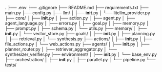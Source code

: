.
├── .env
├── .gitignore
├── README.md
├── requirements.txt
├── main.py
├── config.py
├── llm/
│   ├── __init__.py
│   └── litellm_provider.py
├── core/
│   ├── __init__.py
│   ├── action.py
│   ├── agent.py
│   ├── agent_language.py
│   ├── errors.py
│   ├── goal.py
│   ├── memory.py
│   ├── prompt.py
│   ├── schema.py
│   └── utils.py
├── memory/
│   ├── __init__.py
│   └── vector_store.py
├── goals/
│   ├── __init__.py
│   ├── planning.py
│   ├── retrieval.py
│   └── synthesis.py
├── actions/
│   ├── __init__.py
│   ├── file_actions.py
│   └── web_actions.py
├── agents/
│   ├── __init__.py
│   ├── planner_router.py
│   ├── retriever_aggregator.py
│   └── synthesizer_verifier.py
├── environment/
│   ├── __init__.py
│   └── base_env.py
├── orchestration/
│   ├── __init__.py
│   ├── parallel.py
│   └── pipeline.py
└── tests/
